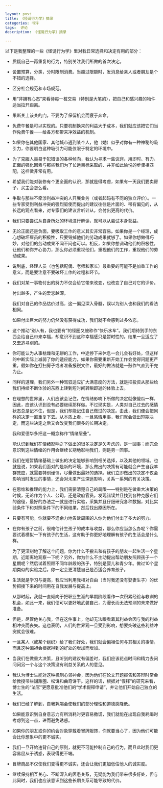 ```yaml
---

layout: post
title: 《怪诞行为学》摘录
categories: 书评
tags:  评论
description: 《怪诞行为学》摘录

---
```


以下是我整理的一些《怪诞行为学》里对我日常选择和决定有用的部分：

- 质疑自己一再重复的行为，特别关注我们所做的首次决定。

- 设置预算，分类，分时限制消费。当超过限额时，发消息给亲人或者朋友是个不错的选择。

- 区分社会规范和市场规范。

- 用“非拥有心态”来看待每一桩交易（特别是大笔的），把自己和感兴趣的物件适当拉开距离。

- 果断关上该关的门，不要为了保留机会而疲于奔命。

- 免费午餐是可以实现的。只要机制换来的利益大于成本，我们就应该把它们当作免费午餐——给各方都带来净效益的机制。

- 如果你在其他国家、其他城市遇到某个人，他（她）似乎对你有一种神秘的吸引力，你要明白这种吸引力可能仅限于特定的环境中。

- 为了克服人类易于犯错误的各种倾向，我认为寻求一些诀窍，用即时、有力、正面的强化因素与那些我们为了长远目标采取的、并非如此愉悦的步骤相匹配，这样做非常有用。

- 希望我们能对装修有个更全面的认识，那就是得考虑，如果有一天我们要卖房子，买主会怎么看。

- 争取与那些不牵涉利益冲突的人开展业务（或者起码有不同的独立评价）。一些专家受到利益冲突的强烈驱使而提出的建议往往是片面的、带有偏见的，从长远的观点看来，对专家们的建议言听计从，会付出更高的代价。

- 我们只要尝试从自身所处的环境进行解读，就可以从尝试本身获益。

- 无论正面还是负面，要吸取工作的意义其实非常容易。如果你是一个经理，成心想破坏雇员的积极性，只要毁掉他们的劳动成果就够了。如果你想做得巧妙，对他们的劳动成果不闻不问也可以。相反，如果你想调动他们的积极性，让他们和你齐心协力，那么你必须重视他们，重视他们的工作，重视他们的劳动成果。

- 说到底，经理人员（也包括配偶、老师和家长）最重要的可能不是加重工作的意义，而是要注意不要破坏工作的过程和环节。

- 我们对某一事物付出的努力不仅会给它带来改变，也改变了自己对它的评价。

  付出越多，产生的爱恋越深。

  我们对自己的作品估价过高，这一偏见深入骨髓，误以为别人也和我们的看法相同。

  如果付出巨大的努力仍然没有获得成功，我们就不会感到过多依恋。

- 这个推动“别人有，我也要有”的怪圈又被称作“快乐水车”。我们期待到手的东西会给自己带来幸福，却意识不到这种幸福感只是暂时性的，结果一旦适应了又去追寻别的。

- 你可能认为从事枯燥和无聊的工作，中途停下来休息一会儿会有好处，但这样的中断实际上减弱了你的适应能力，如果你需要重新开始工作会觉得问题更严重。假如你在打扫房子或者准备报税文件，最好的做法就是一鼓作气直到干完为止。

- 同样的道理，我们另外一种驾驭适应扩大满意度的方法，就是把投资从那些给我们持续不断体验的东西上转到短时间转瞬即逝的体验上去。

- 在理想的世界里，人们应该会记住，在情绪影响下所做的决定就像傻瓜一样，因此，应该认识到没有必要继续那样做。不过现实是，人类对自己过去的感情状态总是记不住，但是，我们却能记住自己做过的决定。由此，我们便会把同样的决定一直重复下去。从本质上看，一旦感情用事，我们就会做出短期决定，而这些决定之后又会改变我们很多的长期决定。

  我和爱德华多把这一概念称作“情绪层叠”。

  能认识到我们在情绪影响之下做出的很多决定是欠考虑的，是一回事；而完全意识到这些情绪的作用会继续长期地影响我们，则是另一回事。

- 我们在短暂情绪基础上做出的决定能够影响到相关选择，以及其他的领域。也就是说，如果我们面对的是新的环境，那么做出的决策有可能就会产生自我羊群效应，就需要特别谨慎，尽量做出最好的选择。我们立即做出的决定不仅会影响当时发生的事情，还会对未来产生深远影响，关系一系列的有关决策。

- 在思维和推理的能力上，我们需要清楚自己的局限——特别是在做重大决策的时候，无论作为个人、公司，还是政府官员，发现错误并且找到各种克服它们的途径，最好的办法之一就是进行实验，采集并且仔细研究各种数据，对比实验条件下和对照条件下的不同结果，然后找出原因所在。

- 只要有可能，你就要不遗余力地告诉周围的人你为他们付出了多大的努力。

- 在你有孩子之前，很难估计生孩子的成本与收益，那么你应当怎么办呢？你需要试着模拟一下有孩子的生活，这有助于你更好地理解有孩子的生活会是什么样。

  为了更深刻地了解这个问题，你为什么不搬去和有孩子的朋友一起生活一个星期，近距离地观察一下呢？另外，你为什么不主动提出帮助朋友照顾孩子一个星期呢？然后试着照顾不同年龄段的孩子，特别是婴儿和青少年。做过10个星期类似的实验之后，你一定会更清楚自己是否适合养育孩子。

- 生活就是学习与提高，我应当利用我相对自由（当时我还没有娶妻生子）的优势把接下来的时间用在自我发展与提高上。

  从那时起，我就一直倾向于把职业生涯的早期阶段看作一次积累经验与教训的机会，如此一来，我们便可以更好地武装自己，为漫长而无法预测的未来做好准备。

- 但是，尽管他关心我，但在这件事上，他却无法眼看着其利益会因与我的利益相冲突而丧失。这也表明，人们的世界观一旦受到影响，想要突破这些利益冲突就会很难。

- 一旦某人（或某个组织）给了我们好处，我们就会偏袒任何与其相关的事情，而且这种偏袒会根据得到的好处的增加而增加。

- 当我们在做重大决策，且听到的建议有偏差时，我们应该花点时间和精力去问问问另一个与这个决策没有利益关系的人的意见。

- 我认为博士生能对这种机制心领神会，因为他们在论文开题报告和答辩时常会给教授带些甜甜圈、松饼和曲奇饼干。这样的话，根据对“假释”的研究来看，博士生的“法官”更愿意批准他们的“学术假释申请”，并让他们开始自己独立的生活。

- 我们已经了解到，自我耗竭会使我们的部分理性和道德感降低。

  如果能意识到自身意志力有所消耗时更容易撒谎，我们就能在出现自我耗竭时考虑到这一点，进而避免诱惑。

- 如果你的朋友或你的约会对象穿戴着冒牌服饰，你就要当心了，因为他们可能会比你想象中的更不诚实。

- 我们一旦开始违背自己的原则，就更不可能控制自己的行为，而且此时我们更容易屈从于诱惑，表现得更不端。

- 冒牌商品不仅使我们变得更不诚实，还会让我们更加低估他人的诚实度。

- 继续保持相互关心、不断深入的医患关系，无疑能为我们带来很多好处，但与此同时，我们也应该意识到这些长期关系可能导致的代价。